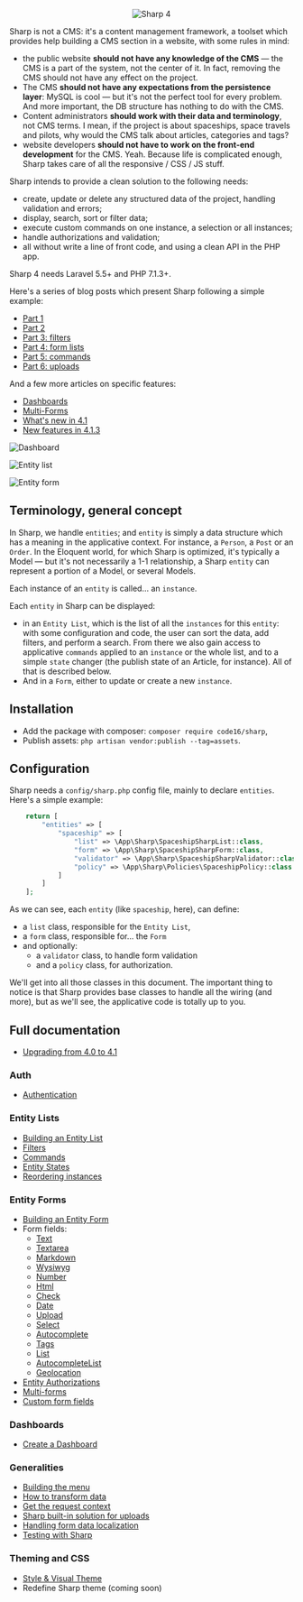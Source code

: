 <div align="center">

![Sharp 4](docs/img/logo.png)

</div>

Sharp is not a CMS: it's a content management framework, a toolset which provides help building a CMS section in a website, with some rules in mind:
- the public website **should not have any knowledge of the CMS** — the CMS is a part of the system, not the center of it. In fact, removing the CMS should not have any effect on the project.
- The CMS **should not have any expectations from the persistence layer**: MySQL is cool — but it's not the perfect tool for every problem. And more important, the DB structure has nothing to do with the CMS.
- Content administrators **should work with their data and terminology**, not CMS terms. I mean, if the project is about spaceships, space travels and pilots, why would the CMS talk about articles, categories and tags?
- website developers **should not have to work on the front-end development** for the CMS. Yeah. Because life is complicated enough, Sharp takes care of all the responsive / CSS / JS stuff.
 
Sharp intends to provide a clean solution to the following needs:
- create, update or delete any structured data of the project, handling validation and errors;
- display, search, sort or filter data;
- execute custom commands on one instance, a selection or all instances;
- handle authorizations and validation;
- all without write a line of front code, and using a clean API in the PHP app.

Sharp 4 needs Laravel 5.5+ and PHP 7.1.3+.

Here's a series of blog posts which present Sharp following a simple example:
- [Part 1](https://medium.com/@lonchampt/about-sharp-for-laravel-part-1-74a826279fe0)
- [Part 2](https://medium.com/@lonchampt/about-sharp-for-laravel-part-2-9c7779782f31)
- [Part 3: filters](https://medium.com/@lonchampt/about-sharp-for-laravel-part-3-2bb992d6a8e3)
- [Part 4: form lists](https://medium.com/@lonchampt/about-sharp-for-laravel-part-4-cb2232caf234)
- [Part 5: commands](https://medium.com/@lonchampt/about-sharp-for-laravel-part-5-44699e270647)
- [Part 6: uploads](https://medium.com/@lonchampt/about-sharp-for-laravel-part-6-a03ee71cb2c5)

And a few more articles on specific features:
- [Dashboards](https://medium.com/@lonchampt/sharp-for-laravel-version-4-1-dashboard-generalization-69648df9baf9)
- [Multi-Forms](https://medium.com/@lonchampt/sharp-for-laravel-a-quick-presentation-of-multi-forms-fc49f0e51176)
- [What's new in 4.1](https://medium.com/@lonchampt/sharp-for-laravel-4-1-is-now-released-964c8b6b0491)
- [New features in 4.1.3](https://medium.com/@lonchampt/sharp-4-1-3-and-its-new-features-a498c8b67629)

![Dashboard](docs/img/dashboard.png)

![Entity list](docs/img/list.png)

![Entity form](docs/img/form.png)

## Terminology, general concept

In Sharp, we handle `entities`; and `entity` is simply a data structure which has a meaning in the applicative context. For instance, a `Person`, a `Post` or an `Order`. In the Eloquent world, for which Sharp is optimized, it's typically a Model — but it's not necessarily a 1-1 relationship, a Sharp `entity` can represent a portion of a Model, or several Models.

Each instance of an `entity` is called... an `instance`.

Each `entity` in Sharp can be displayed:
- in an `Entity List`, which is the list of all the `instances` for this `entity`: with some configuration and code, the user can sort the data, add filters, and perform a search. From there we also gain access to applicative `commands` applied to an `instance` or the whole list, and to a simple `state` changer (the publish state of an Article, for instance). All of that is described below.
- And in a `Form`, either to update or create a new `instance`.

## Installation

- Add the package with composer: `composer require code16/sharp`,
- Publish assets: `php artisan vendor:publish --tag=assets`.

## Configuration

Sharp needs a `config/sharp.php` config file, mainly to declare `entities`. Here's a simple example:

```php
    return [
        "entities" => [
            "spaceship" => [
                "list" => \App\Sharp\SpaceshipSharpList::class,
                "form" => \App\Sharp\SpaceshipSharpForm::class,
                "validator" => \App\Sharp\SpaceshipSharpValidator::class,
                "policy" => \App\Sharp\Policies\SpaceshipPolicy::class
            ]
        ]
    ];
```

As we can see, each `entity` (like `spaceship`, here), can define:

- a `list` class, responsible for the `Entity List`,
- a `form` class, responsible for... the `Form`
- and optionally:
	- a `validator` class, to handle form validation
	- and a `policy` class, for authorization.

We'll get into all those classes in this document. The important thing to notice is that Sharp provides base classes to handle all the wiring (and more), but as we'll see, the applicative code is totally up to you.

## Full documentation

- [Upgrading from 4.0 to 4.1](docs/upgrading/4.1.md)

### Auth

- [Authentication](docs/authentication.md)

### Entity Lists

- [Building an Entity List](docs/building-entity-list.md)
- [Filters](docs/filters.md)
- [Commands](docs/commands.md)
- [Entity States](docs/entity-states.md)
- [Reordering instances](docs/reordering-instances.md)

### Entity Forms

- [Building an Entity Form](docs/building-entity-form.md)
- Form fields:
	- [Text](docs/form-fields/text.md)
	- [Textarea](docs/form-fields/textarea.md)
	- [Markdown](docs/form-fields/markdown.md)
	- [Wysiwyg](docs/form-fields/wysiwyg.md)
	- [Number](docs/form-fields/number.md)
	- [Html](docs/form-fields/html.md)
	- [Check](docs/form-fields/check.md)
	- [Date](docs/form-fields/date.md)
	- [Upload](docs/form-fields/upload.md)
	- [Select](docs/form-fields/select.md)
	- [Autocomplete](docs/form-fields/autocomplete.md)
	- [Tags](docs/form-fields/tags.md)
	- [List](docs/form-fields/list.md)
	- [AutocompleteList](docs/form-fields/autocomplete-list.md)
	- [Geolocation](docs/form-fields/geolocation.md)
- [Entity Authorizations](docs/entity-authorizations.md)
- [Multi-forms](docs/multiforms.md)
- [Custom form fields](docs/custom-form-fields.md)

### Dashboards
- [Create a Dashboard](docs/dashboard.md)

### Generalities
- [Building the menu](docs/building-menu.md)
- [How to transform data](docs/how-to-transform-data.md)
- [Get the request context](docs/context.md)
- [Sharp built-in solution for uploads](docs/sharp-built-in-solution-for-uploads.md)
- [Handling form data localization](docs/form-data-localization.md)
- [Testing with Sharp](docs/testing-with-sharp.md)

### Theming and CSS
- [Style & Visual Theme](docs/style-visual-theme.md)
- Redefine Sharp theme (coming soon)
